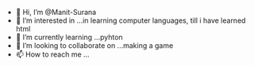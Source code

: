 - 👋 Hi, I’m @Manit-Surana
- 👀 I’m interested in ...in learning computer languages, till i have learned html 
- 🌱 I’m currently learning ...pyhton
- 💞️ I’m looking to collaborate on ...making a game 
- 📫 How to reach me ...

<!---
Manit-Surana/Manit-Surana is a ✨ special ✨ repository because its `README.md` (this file) appears on your GitHub profile.
You can click the Preview link to take a look at your changes.
--->
